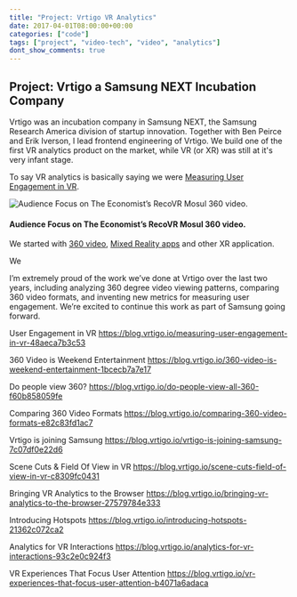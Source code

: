 ```yaml
---
title: "Project: Vrtigo VR Analytics"
date: 2017-04-01T08:00:00+00:00
categories: ["code"]
tags: ["project", "video-tech", "video", "analytics"]
dont_show_comments: true
---
```


## Project: Vrtigo a Samsung NEXT Incubation Company

Vrtigo was an incubation company in Samsung NEXT, the Samsung Research America division of startup innovation. Together with Ben Peirce and Erik Iverson, I lead frontend engineering of Vrtigo. We build one of the first VR analytics product on the market, while VR (or XR) was still at it's very infant stage.

To say VR analytics is basically saying we were [Measuring User Engagement in VR](https://blog.vrtigo.io/measuring-user-engagement-in-vr-48aeca7b3c53).

![Audience Focus on The Economist’s RecoVR Mosul 360 video.](heatmap.gif)
#### Audience Focus on The Economist’s RecoVR Mosul 360 video.


We started with [360 video](https://blog.vrtigo.io/do-people-view-all-360-f60b858059fe), [Mixed Reality apps](https://blog.vrtigo.io/using-data-to-improve-mixed-reality-apps-92dbaaf8e0cb) and other XR application.

We

I’m extremely proud of the work we’ve done at Vrtigo over the last two years, including analyzing 360 degree video viewing patterns, comparing 360 video formats, and inventing new metrics for measuring user engagement. We’re excited to continue this work as part of Samsung going forward.



User Engagement in VR
https://blog.vrtigo.io/measuring-user-engagement-in-vr-48aeca7b3c53


360 Video is Weekend Entertainment
https://blog.vrtigo.io/360-video-is-weekend-entertainment-1bcecb7a7e17

Do people view 360?
https://blog.vrtigo.io/do-people-view-all-360-f60b858059fe

Comparing 360 Video Formats
https://blog.vrtigo.io/comparing-360-video-formats-e82c83fd1ac7

Vrtigo is joining Samsung
https://blog.vrtigo.io/vrtigo-is-joining-samsung-7c07df0e22d6

Scene Cuts & Field Of View in VR
https://blog.vrtigo.io/scene-cuts-field-of-view-in-vr-c8309fc0431

Bringing VR Analytics to the Browser
https://blog.vrtigo.io/bringing-vr-analytics-to-the-browser-27579784e333

Introducing Hotspots
https://blog.vrtigo.io/introducing-hotspots-21362c072ca2

Analytics for VR Interactions
https://blog.vrtigo.io/analytics-for-vr-interactions-93c2e0c924f3

VR Experiences That Focus User Attention
https://blog.vrtigo.io/vr-experiences-that-focus-user-attention-b4071a6adaca